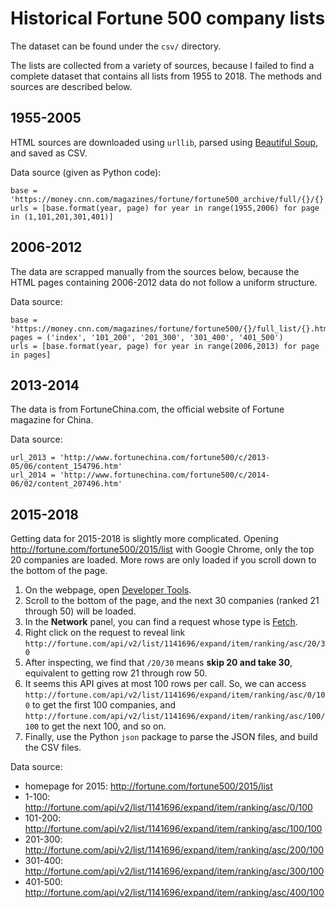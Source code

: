 # Historical Fortune 500 company lists
The dataset can be found under the `csv/` directory.

The lists are collected from a variety of sources, because I failed to find a complete dataset that contains all lists from 1955 to 2018. The methods and sources are described below.

## 1955-2005
HTML sources are downloaded using `urllib`, parsed using [Beautiful Soup](https://www.crummy.com/software/BeautifulSoup/bs4/doc/), and saved as CSV. 

Data source (given as Python code):
```Python3
base = 'https://money.cnn.com/magazines/fortune/fortune500_archive/full/{}/{}.html'
urls = [base.format(year, page) for year in range(1955,2006) for page in (1,101,201,301,401)]
```

## 2006-2012
The data are scrapped manually from the sources below, because the HTML pages containing 2006-2012 data do not follow a uniform structure.

Data source:
```Python3
base = 'https://money.cnn.com/magazines/fortune/fortune500/{}/full_list/{}.html'
pages = ('index', '101_200', '201_300', '301_400', '401_500')
urls = [base.format(year, page) for year in range(2006,2013) for page in pages]
```

## 2013-2014
The data is from FortuneChina.com, the official website of Fortune magazine for China.

Data source: 
```Python3
url_2013 = 'http://www.fortunechina.com/fortune500/c/2013-05/06/content_154796.htm'
url_2014 = 'http://www.fortunechina.com/fortune500/c/2014-06/02/content_207496.htm'
```

## 2015-2018
Getting data for 2015-2018 is slightly more complicated. Opening http://fortune.com/fortune500/2015/list with Google Chrome, only the top 20 companies are loaded. More rows are only loaded if you scroll down to the bottom of the page.

1. On the webpage, open [Developer Tools](https://developers.google.com/web/tools/chrome-devtools/).
2. Scroll to the bottom of the page, and the next 30 companies (ranked 21 through 50) will be loaded. 
3. In the **Network** panel, you can find a request whose type is [Fetch](https://developer.mozilla.org/en-US/docs/Web/API/Fetch_API/Using_Fetch).
4. Right click on the request to reveal link `http://fortune.com/api/v2/list/1141696/expand/item/ranking/asc/20/30`
5. After inspecting, we find that `/20/30` means **skip 20 and take 30**, equivalent to getting row 21 through row 50.
6. It seems this API gives at most 100 rows per call. So, we can access `http://fortune.com/api/v2/list/1141696/expand/item/ranking/asc/0/100` to get the first 100 companies, and `http://fortune.com/api/v2/list/1141696/expand/item/ranking/asc/100/100` to get the next 100, and so on.
7. Finally, use the Python `json` package to parse the JSON files, and build the CSV files.

Data source:
- homepage for 2015: http://fortune.com/fortune500/2015/list
- 1-100: http://fortune.com/api/v2/list/1141696/expand/item/ranking/asc/0/100
- 101-200: http://fortune.com/api/v2/list/1141696/expand/item/ranking/asc/100/100
- 201-300: http://fortune.com/api/v2/list/1141696/expand/item/ranking/asc/200/100
- 301-400: http://fortune.com/api/v2/list/1141696/expand/item/ranking/asc/300/100
- 401-500: http://fortune.com/api/v2/list/1141696/expand/item/ranking/asc/400/100

